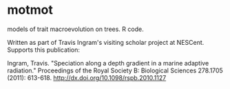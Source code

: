 motmot
======

models of trait macroevolution on trees. R code.

Written as part of Travis Ingram's visiting scholar project at NESCent. Supports this publication:

Ingram, Travis. "Speciation along a depth gradient in a marine adaptive radiation." Proceedings of the Royal Society B: Biological Sciences 278.1705 (2011): 613-618. http://dx.doi.org/10.1098/rspb.2010.1127 
